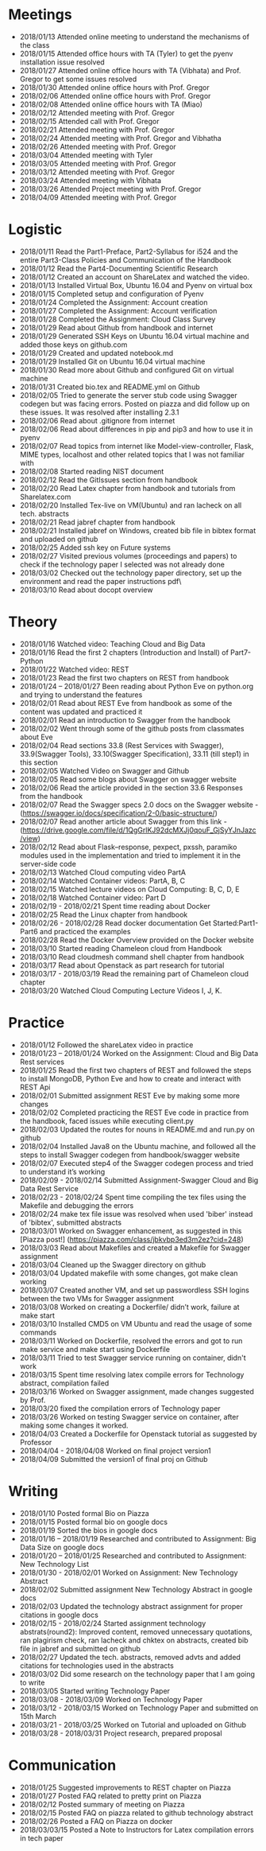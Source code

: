 # Meetings
* 2018/01/13 Attended online meeting to understand the mechanisms of the class
* 2018/01/15 Attended office hours with TA (Tyler) to get the pyenv installation issue resolved 
* 2018/01/27 Attended online office hours with TA (Vibhata) and Prof. Gregor to get some issues resolved
* 2018/01/30 Attended online office hours with Prof. Gregor
* 2018/02/06 Attended online office hours with Prof. Gregor 
* 2018/02/08 Attended online office hours with TA (Miao)
* 2018/02/12 Attended meeting with Prof. Gregor
* 2018/02/15 Attended call with Prof. Gregor 
* 2018/02/21 Attended meeting with Prof. Gregor
* 2018/02/24 Attended meeting with Prof. Gregor and Vibhatha
* 2018/02/26 Attended meeting with Prof. Gregor
* 2018/03/04 Attended meeting with Tyler
* 2018/03/05 Attended meeting with Prof. Gregor
* 2018/03/12 Attended meeting with Prof. Gregor
* 2018/03/24 Attended meeting with Vibhata
* 2018/03/26 Attended Project meeting with Prof. Gregor
* 2018/04/09 Attended meeting with Prof. Gregor

# Logistic
* 2018/01/11 Read the Part1-Preface, Part2-Syllabus for i524 and the entire Part3-Class Policies and Communication of the Handbook
* 2018/01/12 Read the Part4-Documenting Scientific Research 
* 2018/01/12 Created an account on ShareLatex and watched the video.
* 2018/01/13 Installed Virtual Box, Ubuntu 16.04 and Pyenv on virtual box 
* 2018/01/15 Completed setup and configuration of Pyenv 
* 2018/01/24 Completed the Assignment: Account creation
* 2018/01/27 Completed the Assignment: Account verification
* 2018/01/28 Completed the Assignment: Cloud Class Survey
* 2018/01/29 Read about Github from handbook and internet
* 2018/01/29 Generated SSH Keys on Ubuntu 16.04 virtual machine and added those keys on github.com
* 2018/01/29 Created and updated notebook.md 
* 2018/01/29 Installed Git on Ubuntu 16.04 virtual machine
* 2018/01/30 Read more about Github and configured Git on virtual machine
* 2018/01/31 Created bio.tex and README.yml on Github
* 2018/02/05 Tried to generate the server stub code using Swagger codegen but was facing errors. Posted on piazza and did follow up on these issues. It was resolved after installing 2.3.1
* 2018/02/06 Read about .gitignore from internet
* 2018/02/06 Read about differences in pip and pip3 and how to use it in pyenv
* 2018/02/07 Read topics from internet like Model-view-controller, Flask, MIME types, localhost and other related topics that I was not familiar with
* 2018/02/08 Started reading NIST document
* 2018/02/12 Read the GitIssues section from handbook
* 2018/02/20 Read Latex chapter from handbook and tutorials from Sharelatex.com
* 2018/02/20 Installed Tex-live on VM(Ubuntu) and ran lacheck on all tech. abstracts
* 2018/02/21 Read jabref chapter from handbook
* 2018/02/21 Installed jabref on Windows, created bib file in bibtex format and uploaded on github
* 2018/02/25 Added ssh key on Future systems
* 2018/02/27 Visited previous volumes (proceedings and papers) to check if the technology paper I selected was not already done
* 2018/03/02 Checked out the technology paper directory, set up the environment and read the paper instructions pdf\
* 2018/03/10 Read about docopt overview

# Theory
* 2018/01/16 Watched video: Teaching Cloud and Big Data 
* 2018/01/16 Read the first 2 chapters (Introduction and Install) of Part7-Python
* 2018/01/22 Watched video: REST
* 2018/01/23 Read the first two chapters on REST from handbook
* 2018/01/24 – 2018/01/27 Been reading about Python Eve on python.org and trying to understand the features
* 2018/02/01 Read about REST Eve from handbook as some of the content was updated and practiced it
* 2018/02/01 Read an introduction to Swagger from the handbook
* 2018/02/02 Went through some of the github posts from classmates about Eve 
* 2018/02/04 Read sections 33.8 (Rest Services with Swagger), 33.9(Swagger Tools), 33.10(Swagger Specification), 33.11 (till step1) in this section
* 2018/02/05 Watched Video on Swagger and Github
* 2018/02/05 Read some blogs about Swagger on swagger website
* 2018/02/06 Read the article provided in the section 33.6 Responses from the handbook
* 2018/02/07 Read the Swagger specs 2.0 docs on the Swagger website - (https://swagger.io/docs/specification/2-0/basic-structure/) 
* 2018/02/07 Read another article about Swagger from this link - (https://drive.google.com/file/d/1QgGrlKJ92dcMXJj0qouF_GjSyYJnJazc/view)
* 2018/02/12 Read about Flask–response, pexpect, pxssh, paramiko modules used in the implementation and tried to implement it in the server-side code
* 2018/02/13 Watched Cloud computing video PartA
* 2018/02/14 Watched Container videos: PartA, B, C
* 2018/02/15 Watched lecture videos on Cloud Computing: B, C, D, E
* 2018/02/18 Watched Container video: Part D
* 2018/02/19 - 2018/02/21 Spent time reading about Docker
* 2018/02/25 Read the Linux chapter from handbook
* 2018/02/26 - 2018/02/28 Read docker documentation Get Started:Part1-Part6 and practiced the examples
* 2018/02/28 Read the Docker Overview provided on the Docker website
* 2018/03/10 Started reading Chameleon cloud from Handbook
* 2018/03/10 Read cloudmesh command shell chapter from handbook
* 2018/03/17 Read about Openstack as part research for tutorial
* 2018/03/17 - 2018/03/19 Read the remaining part of Chameleon cloud chapter
* 2018/03/20 Watched Cloud Computing Lecture Videos I, J, K. 


# Practice
* 2018/01/12 Followed the shareLatex video in practice
* 2018/01/23 – 2018/01/24 Worked on the Assignment: Cloud and Big Data Rest services
* 2018/01/25 Read the first two chapters of REST and followed the steps to install MongoDB, Python Eve and how to create and interact with REST Api
* 2018/02/01 Submitted assignment REST Eve by making some more changes
* 2018/02/02 Completed practicing the REST Eve code in practice from the handbook, faced issues while executing client.py
* 2018/02/03 Updated the routes for nouns in README.md and run.py on github
* 2018/02/04 Installed Java8 on the Ubuntu machine, and followed all the steps to install Swagger codegen from handbook/swagger website
* 2018/02/07 Executed step4 of the Swagger codegen process and tried to understand it’s working
* 2018/02/09 - 2018/02/14 Submitted Assignment-Swagger Cloud and Big Data Rest Service
* 2018/02/23 - 2018/02/24 Spent time compiling the tex files using the Makefile and debugging the errors
* 2018/02/24 make tex file issue was resolved when used 'biber' instead of 'bibtex', submitted abstracts
* 2018/03/01 Worked on Swagger enhancement, as suggested in this [Piazza post!] (https://piazza.com/class/jbkvbp3ed3m2ez?cid=248)
* 2018/03/03 Read about Makefiles and created a Makefile for Swagger assignment
* 2018/03/04 Cleaned up the Swagger directory on github 
* 2018/03/04 Updated makefile with some changes, got make clean working
* 2018/03/07 Created another VM, and set up passwordless SSH logins between the two VMs for Swagger assignment
* 2018/03/08 Worked on creating a Dockerfile/ didn’t work, failure at make start
* 2018/03/10 Installed CMD5 on VM Ubuntu and read the usage of some commands
* 2018/03/11 Worked on Dockerfile, resolved the errors and got to run make service and make start using Dockerfile
* 2018/03/11 Tried to test Swagger service running on container, didn't work
* 2018/03/15 Spent time resolving latex compile errors for Technology abstract, compilation failed
* 2018/03/16 Worked on Swagger assignment, made changes suggested by Prof.
* 2018/03/20 fixed the compilation errors of Technology paper 
* 2018/03/26 Worked on testing Swagger service on container, after making some changes it worked. 
* 2018/04/03 Created a Dockerfile for Openstack tutorial as suggested by Professor
* 2018/04/04 - 2018/04/08 Worked on final project version1
* 2018/04/09 Submitted the version1 of final proj on Github

# Writing
* 2018/01/10 Posted formal Bio on Piazza
* 2018/01/15 Posted formal bio on google docs 
* 2018/01/19 Sorted the bios in google docs
* 2018/01/16 – 2018/01/19 Researched and contributed to Assignment: Big Data Size on google docs
* 2018/01/20 – 2018/01/25 Researched and contributed to Assignment: New Technology List 
* 2018/01/30 - 2018/02/01 Worked on Assignment: New Technology Abstract
* 2018/02/02 Submitted assignment New Technology Abstract in google docs
* 2018/02/03 Updated the technology abstract assignment for proper citations in google docs
* 2018/02/15 - 2018/02/24 Started assignment technology abstrats(round2): Improved content, removed unnecessary quotations, ran plagirism check, ran lacheck and chktex on abstracts, created bib file in jabref and submitted on github
* 2018/02/27 Updated the tech. abstracts, removed advts and added citations for technologies used in the abstracts
* 2018/03/02 Did some research on the technology paper that I am going to write
* 2018/03/05 Started writing Technology Paper
* 2018/03/08 - 2018/03/09 Worked on Technology Paper
* 2018/03/12 - 2018/03/15 Worked on Technology Paper and submitted on 15th March
* 2018/03/21 - 2018/03/25 Worked on Tutorial and uploaded on Github
* 2018/03/28 - 2018/03/31 Project research, prepared proposal

# Communication
* 2018/01/25 Suggested improvements to REST chapter on Piazza
* 2018/01/27 Posted FAQ related to pretty print on Piazza
* 2018/02/12 Posted summary of meeting on Piazza
* 2018/02/15 Posted FAQ on piazza related to github technology abstract
* 2018/02/26 Posted a FAQ on Piazza on docker
* 2018/03/03/15 Posted a Note to Instructors for Latex compilation errors in tech paper
